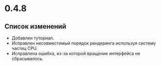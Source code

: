 # 0.4.8

## Список изменений

- Добавлен туториал.
- Исправлен несовместимый порядок рендеринга используя систему частиц CPU.
- Исправлена ошибка, из-за которой вращение интерфейса не сбрасывалось.
